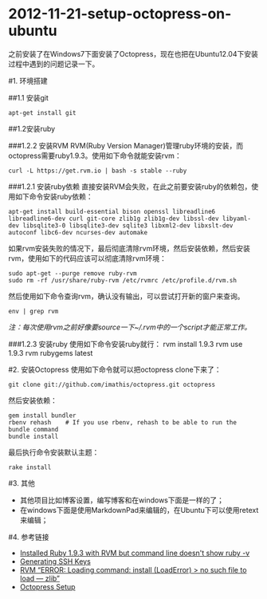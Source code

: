 # 2012-11-21-setup-octopress-on-ubuntu


之前安装了在Windows7下面安装了Octopress，现在也把在Ubuntu12.04下安装过程中遇到的问题记录一下。
<!--more-->
#1. 环境搭建

##1.1 安装git

    apt-get install git

##1.2安装ruby

###1.2.2 安装RVM
RVM(Ruby Version Manager)管理ruby环境的安装，而octopress需要ruby1.9.3。使用如下命令就能安装rvm：

    curl -L https://get.rvm.io | bash -s stable --ruby

###1.2.1 安装ruby依赖
直接安装RVM会失败，在此之前要安装ruby的依赖包，使用如下命令安装ruby依赖：
    
    apt-get install build-essential bison openssl libreadline6 libreadline6-dev curl git-core zlib1g zlib1g-dev libssl-dev libyaml-dev libsqlite3-0 libsqlite3-dev sqlite3 libxml2-dev libxslt-dev autoconf libc6-dev ncurses-dev automake

如果rvm安装失败的情况下，最后彻底清除rvm环境，然后安装依赖，然后安装rvm，使用如下的代码应该可以彻底清除rvm环境：
    
    sudo apt-get --purge remove ruby-rvm
    sudo rm -rf /usr/share/ruby-rvm /etc/rvmrc /etc/profile.d/rvm.sh

然后使用如下命令查询rvm，确认没有输出，可以尝试打开新的窗户来查询。
 
    env | grep rvm

_注：每次使用rvm之前好像要source一下~/.rvm中的一个script才能正常工作。_

###1.2.3 安装ruby
使用如下命令安装ruby就行：
    rvm install 1.9.3
    rvm use 1.9.3
    rvm rubygems latest

#2. 安装Octopress
使用如下命令就可以把octopress clone下来了：

    git clone git://github.com/imathis/octopress.git octopress

然后安装依赖：

    gem install bundler
    rbenv rehash    # If you use rbenv, rehash to be able to run the bundle command
    bundle install

最后执行命令安装默认主题：

	rake install

#3. 其他
* 其他项目比如博客设置，编写博客和在windows下面是一样的了；
* 在windows下面是使用MarkdownPad来编辑的，在Ubuntu下可以使用retext来编辑；

#4. 参考链接
* [Installed Ruby 1.9.3 with RVM but command line doesn't show ruby -v](http://stackoverflow.com/questions/9056008/installed-ruby-1-9-3-with-rvm-but-command-line-doesnt-show-ruby-v/9056395#9056395)
* [Generating SSH Keys](https://help.github.com/articles/generating-ssh-keys)
* [RVM “ERROR: Loading command: install (LoadError) > no such file to load — zlib”](http://413486774.iteye.com/blog/1166431)
* [Octopress Setup](http://octopress.org/docs/setup/)